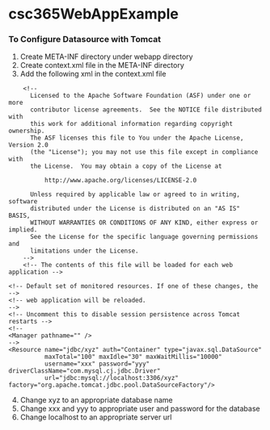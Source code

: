 # csc365WebAppExample

### To Configure Datasource with Tomcat
1. Create META-INF directory under webapp directory
2. Create context.xml file in the META-INF directory
3. Add the following xml in the context.xml file
<?xml version="1.0" encoding="UTF-8"?>
        <!--
          Licensed to the Apache Software Foundation (ASF) under one or more
          contributor license agreements.  See the NOTICE file distributed with
          this work for additional information regarding copyright ownership.
          The ASF licenses this file to You under the Apache License, Version 2.0
          (the "License"); you may not use this file except in compliance with
          the License.  You may obtain a copy of the License at

              http://www.apache.org/licenses/LICENSE-2.0

          Unless required by applicable law or agreed to in writing, software
          distributed under the License is distributed on an "AS IS" BASIS,
          WITHOUT WARRANTIES OR CONDITIONS OF ANY KIND, either express or implied.
          See the License for the specific language governing permissions and
          limitations under the License.
        -->
        <!-- The contents of this file will be loaded for each web application -->
<Context>

    <!-- Default set of monitored resources. If one of these changes, the    -->
    <!-- web application will be reloaded.                                   -->
    <!-- Uncomment this to disable session persistence across Tomcat restarts -->
    <!--
    <Manager pathname="" />
    -->
    <Resource name="jdbc/xyz" auth="Container" type="javax.sql.DataSource"
              maxTotal="100" maxIdle="30" maxWaitMillis="10000"
              username="xxx" password="yyy" driverClassName="com.mysql.cj.jdbc.Driver"
              url="jdbc:mysql://localhost:3306/xyz" factory="org.apache.tomcat.jdbc.pool.DataSourceFactory"/>

</Context>

4. Change xyz to an appropriate database name
5. Change xxx and yyy to appropriate user and password for the database
6. Change localhost to an appropriate server url

